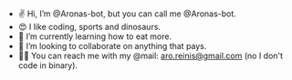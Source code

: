 - ✌️ Hi, I’m @Aronas-bot, but you can call me @Aronas-bot.
- 😍 I like coding, sports and dinosaurs.
- 🤗  I’m currently learning how to eat more.
- 💸 I’m looking to collaborate on anything that pays.
- 👨‍💻 You can reach me with my @mail: aro.reinis@gmail.com (no I don't code in binary).

<!---
Aronas-bot/Aronas-bot is a ✨ special ✨ repository because its `README.md` (this file) appears on your GitHub profile.
You can click the Preview link to take a look at your changes.
--->
